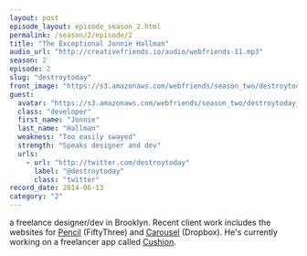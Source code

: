 ```yaml
---
layout: post
episode_layout: episode_season_2.html
permalink: /season/2/episode/2
title: "The Exceptional Jonnie Hallman"
audio_url: "http://creativefriends.io/audio/webfriends-11.mp3"
season: 2
episode: 2
slug: "destroytoday"
front_image: "https://s3.amazonaws.com/webfriends/season_two/destroytoday@2X.png"
guest:
  avatar: "https://s3.amazonaws.com/webfriends/season_two/destroytoday_avatar.jpg"
  class: "developer"
  first_name: "Jonnie"
  last_name: "Hallman"
  weakness: "Too easily swayed"
  strength: "Speaks designer and dev"
  urls:
    - url: "http://twitter.com/destroytoday"
      label: "@destroytoday"
      class: "twitter"
record_date: 2014-06-13
category: "2"
---
```

a freelance designer/dev in Brooklyn. Recent client work includes the websites for [Pencil](http://fiftythree.com/pencil) (FiftyThree) and [Carousel](http://carousel.com) (Dropbox). He's currently working on a freelancer app called [Cushion](http://cushionapp.com).
